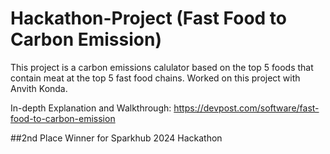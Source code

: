 # Hackathon-Project (Fast Food to Carbon Emission)


This project is a carbon emissions calulator based on the top 5 foods that contain meat at the top 5 fast food chains. 
Worked on this project with Anvith Konda.

In-depth Explanation and Walkthrough: https://devpost.com/software/fast-food-to-carbon-emission

##2nd Place Winner for Sparkhub 2024 Hackathon

